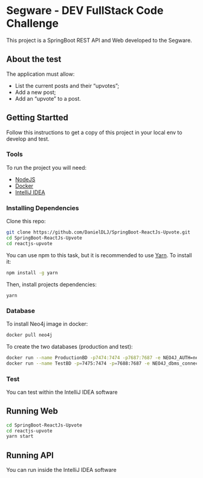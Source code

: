 # Segware - DEV FullStack Code Challenge

This project is a SpringBoot REST API and Web developed to the Segware.

## About the test
The application must allow:

- List the current posts and their “upvotes”;
- Add a new post;
- Add an “upvote” to a post.

## Getting Startted
Follow this instructions to get a copy of this project in your local env to develop and test.

###  Tools
To run the project you will need:
- [NodeJS](https://nodejs.org/en/download/)
- [Docker](https://www.docker.com/products/docker-desktop)
- [IntelliJ IDEA](https://www.jetbrains.com/pt-br/idea/download/)

### Installing Dependencies
Clone this repo:
```sh
git clone https://github.com/DanielDLJ/SpringBoot-ReactJs-Upvote.git
cd SpringBoot-ReactJs-Upvote
cd reactjs-upvote
```

You can use npm to this task, but it is recommended to use [Yarn](https://yarnpkg.com/). To install it:
```sh
npm install -g yarn
```

Then, install projects dependencies:
```
yarn
```

### Database
To install Neo4j image in docker:
```sh
docker pull neo4j
```


To create the two databases (production and test):
```sh
docker run --name ProductionBD -p7474:7474 -p7687:7687 -e NEO4J_AUTH=neo4j/1234 neo4j 
docker run --name TestBD -p=7475:7474 -p=7688:7687 -e NEO4J_dbms_connector_bolt_advertised__address=:7688 -e NEO4J_AUTH=neo4j/1234 neo4j
```

### Test
You can test within the IntelliJ IDEA software

## Running Web

```sh
cd SpringBoot-ReactJs-Upvote
cd reactjs-upvote
yarn start
```

## Running API
You can run inside the IntelliJ IDEA software

